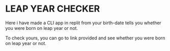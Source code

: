# LEAP YEAR CHECKER

Here i have made a CLI app in replit from your birth-date tells you whether you were born on leap year or not.

To check yours, you can go to link provided and see whether you were born on leap year or not.
